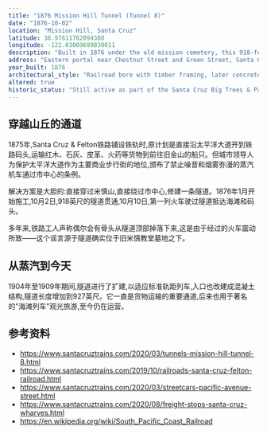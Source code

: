 ```yaml
---
title: "1876 Mission Hill Tunnel (Tunnel 8)"
date: "1876-10-02"
location: "Mission Hill, Santa Cruz"
latitude: 36.97611762094308
longitude: -122.03009699830011
description: "Built in 1876 under the old mission cemetery, this 918-foot tunnel linked the Santa Cruz & Felton Railroad to the wharf without sending locomotives down Pacific Avenue. Still in use today, it's the last functioning railroad tunnel in Santa Cruz County."
address: "Eastern portal near Chestnut Street and Green Street, Santa Cruz, California"
year_built: 1876
architectural_style: "Railroad bore with timber framing, later concrete portals"
altered: true
historic_status: "Still active as part of the Santa Cruz Big Trees & Pacific Railway; the only original rail tunnel in the county still in service"
---
```


## 穿越山丘的通道

1875年,Santa Cruz & Felton铁路铺设铁轨时,原计划是直接沿太平洋大道开到铁路码头,运输红木、石灰、皮革、火药等货物到前往旧金山的船只。但城市领导人为保护太平洋大道作为主要商业步行街的地位,颁布了禁止噪音和烟雾弥漫的蒸汽机车通过市中心的条例。

解决方案是大胆的:直接穿过米慎山,直接绕过市中心,修建一条隧道。1876年1月开始施工,10月2日,918英尺的隧道贯通,10月10日,第一列火车驶过隧道抵达海滩和码头。

多年来,铁路工人声称偶尔会有骨头从隧道顶部掉落下来,这是由于经过的火车震动所致——这个谣言源于隧道确实位于旧米慎教堂墓地之下。

## 从蒸汽到今天

1904年至1909年期间,隧道进行了扩建,以适应标准轨距列车,入口也改建成混凝土结构,隧道长度增加到927英尺。它一直是货物运输的重要通道,后来也用于著名的"海滩列车"观光旅游,至今仍在运营。

## 参考资料

- https://www.santacruztrains.com/2020/03/tunnels-mission-hill-tunnel-8.html
- https://www.santacruztrains.com/2019/10/railroads-santa-cruz-felton-railroad.html
- https://www.santacruztrains.com/2020/03/streetcars-pacific-avenue-street.html
- https://www.santacruztrains.com/2020/08/freight-stops-santa-cruz-wharves.html
- https://en.wikipedia.org/wiki/South_Pacific_Coast_Railroad